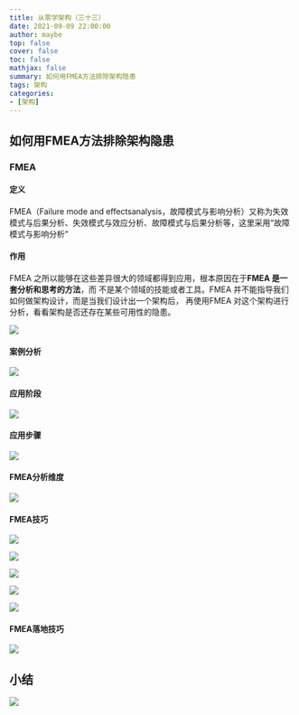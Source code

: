 ```yaml
---
title: 从零学架构（三十三）
date: 2021-09-09 22:00:00
author: maybe
top: false
cover: false
toc: false
mathjax: false
summary: 如何用FMEA方法排除架构隐患
tags: 架构
categories:
- [架构]
---
```


## 如何用FMEA方法排除架构隐患

### FMEA

#### 定义

FMEA（Failure mode and effectsanalysis，故障模式与影响分析）又称为失效模式与后果分析、失效模式与效应分析、故障模式与后果分析等，这里采用“故障模式与影响分析”

#### 作用

FMEA 之所以能够在这些差异很大的领域都得到应用，根本原因在于**FMEA 是一套分析和思考的方法**，而
不是某个领域的技能或者工具。FMEA 并不能指导我们如何做架构设计，而是当我们设计出一个架构后，
再使用FMEA 对这个架构进行分析，看看架构是否还存在某些可用性的隐患。

![](/medias/assets/architecture/20210909215939.png)

#### 案例分析

![](/medias/assets/architecture/20210909220401.png)

#### 应用阶段

![](/medias/assets/architecture/20210909220133.png)

#### 应用步骤

![](/medias/assets/architecture/20210909220604.png)

#### FMEA分析维度

![](/medias/assets/architecture/20210909220849.png)

#### FMEA技巧

![](/medias/assets/architecture/20210909221047.png)

![](/medias/assets/architecture/20210909221215.png)

![](/medias/assets/architecture/20210909221444.png)

![](/medias/assets/architecture/20210909221649.png)

![](/medias/assets/architecture/20210909221742.png)

#### FMEA落地技巧

![](/medias/assets/architecture/20210909221923.png)

## 小结

![](/medias/assets/architecture/FMEA.png)
